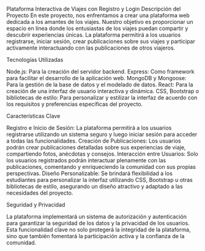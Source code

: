 Plataforma Interactiva de Viajes con Registro y Login
Descripción del Proyecto
En este proyecto, nos enfrentamos a crear una plataforma web dedicada a los amantes de los viajes. Nuestro objetivo es proporcionar un espacio en línea donde los entusiastas de los viajes puedan compartir y descubrir experiencias únicas. La plataforma permitirá a los usuarios registrarse, iniciar sesión, crear publicaciones sobre sus viajes y participar activamente interactuando con las publicaciones de otros viajeros.

Tecnologías Utilizadas

Node.js: Para la creación del servidor backend.
Express: Como framework para facilitar el desarrollo de la aplicación web.
MongoDB y Mongoose: Para la gestión de la base de datos y el modelado de datos.
React: Para la creación de una interfaz de usuario interactiva y dinámica.
CSS, Bootstrap o bibliotecas de estilo: Para personalizar y estilizar la interfaz de acuerdo con los requisitos y preferencias específicas del proyecto.

Características Clave

Registro e Inicio de Sesión: La plataforma permitirá a los usuarios registrarse utilizando un sistema seguro y luego iniciar sesión para acceder a todas las funcionalidades.
Creación de Publicaciones: Los usuarios podrán crear publicaciones detalladas sobre sus experiencias de viaje, compartiendo fotos, anécdotas y consejos.
Interacción entre Usuarios: Solo los usuarios registrados podrán interactuar plenamente con las publicaciones, comentando y enriqueciendo la comunidad con sus propias perspectivas.
Diseño Personalizable: Se brindará flexibilidad a los estudiantes para personalizar la interfaz utilizando CSS, Bootstrap u otras bibliotecas de estilo, asegurando un diseño atractivo y adaptado a las necesidades del proyecto.

Seguridad y Privacidad

La plataforma implementará un sistema de autorización y autenticación para garantizar la seguridad de los datos y la privacidad de los usuarios. Esta funcionalidad clave no solo protegerá la integridad de la plataforma, sino que también fomentará la participación activa y la confianza de la comunidad.